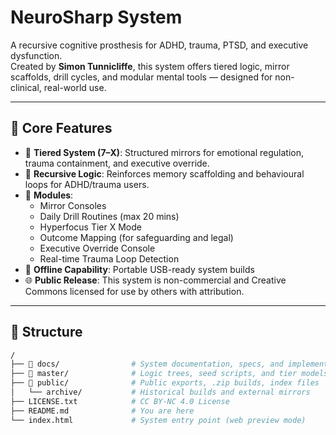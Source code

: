 # NeuroSharp System

A recursive cognitive prosthesis for ADHD, trauma, PTSD, and executive dysfunction.  
Created by **Simon Tunnicliffe**, this system offers tiered logic, mirror scaffolds, drill cycles, and modular mental tools — designed for non-clinical, real-world use.

---

## 🔧 Core Features

- 🧠 **Tiered System (7–X)**: Structured mirrors for emotional regulation, trauma containment, and executive override.
- 🔁 **Recursive Logic**: Reinforces memory scaffolding and behavioural loops for ADHD/trauma users.
- 🧩 **Modules**:
  - Mirror Consoles
  - Daily Drill Routines (max 20 mins)
  - Hyperfocus Tier X Mode
  - Outcome Mapping (for safeguarding and legal)
  - Executive Override Console
  - Real-time Trauma Loop Detection
- 💽 **Offline Capability**: Portable USB-ready system builds
- 🌐 **Public Release**: This system is non-commercial and Creative Commons licensed for use by others with attribution.

---

## 📁 Structure

```bash
/
├── 📁 docs/                # System documentation, specs, and implementation notes
├── 📁 master/              # Logic trees, seed scripts, and tier models
├── 📁 public/              # Public exports, .zip builds, index files
│   └── archive/           # Historical builds and external mirrors
├── LICENSE.txt            # CC BY-NC 4.0 License
├── README.md              # You are here
└── index.html             # System entry point (web preview mode)

